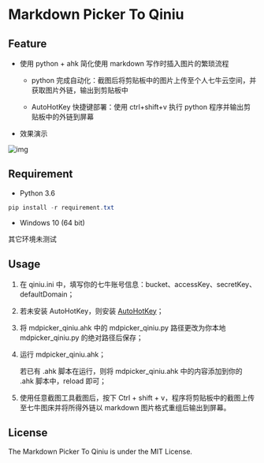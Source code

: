 # Markdown Picker To Qiniu #

## Feature ##

- 使用 python + ahk 简化使用 markdown 写作时插入图片的繁琐流程

    - python 完成自动化：截图后将剪贴板中的图片上传至个人七牛云空间，并获取图片外链，输出到剪贴板中

    - AutoHotKey 快捷键部署：使用 ctrl+shift+v 执行 python 程序并输出剪贴板中的外链到屏幕

- 效果演示

![img](http://otaivnlxc.bkt.clouddn.com/mdpicker-qiniu-presentation.gif)

## Requirement ##
- Python 3.6
```powershell
pip install -r requirement.txt
```
- Windows 10 (64 bit)

其它环境未测试

## Usage ##

1. 在 qiniu.ini 中，填写你的七牛账号信息：bucket、accessKey、secretKey、defaultDomain；

1. 若未安装 AutoHotKey，则安装 [AutoHotKey](https://www.autohotkey.com/download/ahk-install.exe)；

2. 将 mdpicker_qiniu.ahk 中的 mdpicker_qiniu.py 路径更改为你本地 mdpicker_qiniu.py 的绝对路径后保存；

2. 运行 mdpicker_qiniu.ahk；
   
    若已有 .ahk 脚本在运行，则将 mdpicker_qiniu.ahk 中的内容添加到你的 .ahk 脚本中，reload 即可；

3. 使用任意截图工具截图后，按下 Ctrl + shift + v，程序将剪贴板中的截图上传至七牛图床并将所得外链以 markdown 图片格式重组后输出到屏幕。




## License ##
The Markdown Picker To Qiniu is under the MIT License.